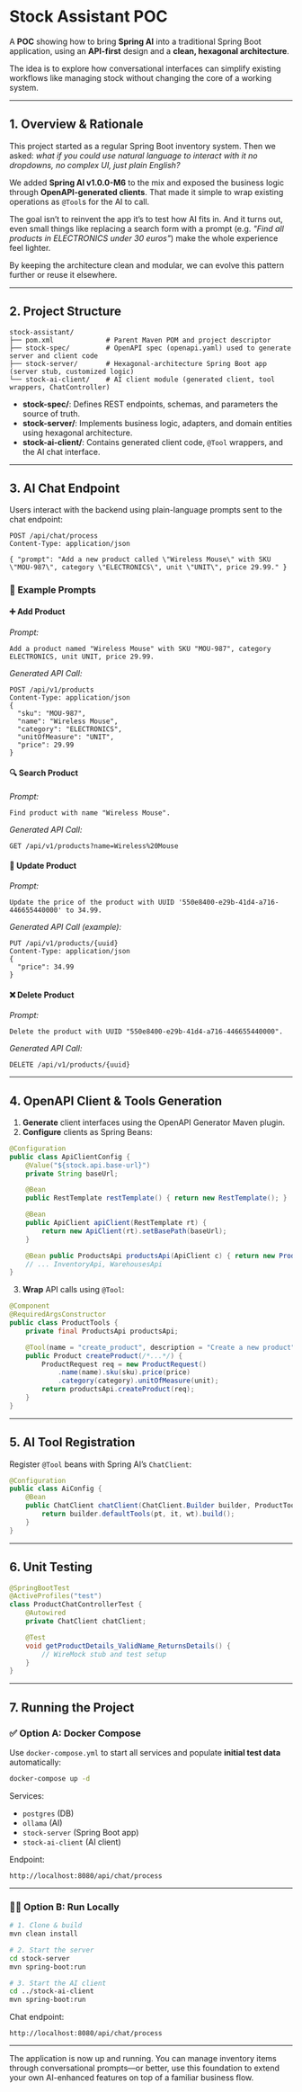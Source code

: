 # Stock Assistant POC

A **POC** showing how to bring **Spring AI** into a traditional Spring Boot application, using an **API-first** design and a **clean, hexagonal architecture**.

The idea is to explore how conversational interfaces can simplify existing workflows like managing stock without changing the core of a working system.

---

## 1. Overview & Rationale

This project started as a regular Spring Boot inventory system. Then we asked: *what if you could use natural language to interact with it no dropdowns, no complex UI, just plain English?*

We added **Spring AI v1.0.0-M6** to the mix and exposed the business logic through **OpenAPI-generated clients**. That made it simple to wrap existing operations as `@Tool`s for the AI to call.

The goal isn’t to reinvent the app it’s to test how AI fits in. And it turns out, even small things like replacing a search form with a prompt (e.g. *"Find all products in ELECTRONICS under 30 euros"*) make the whole experience feel lighter.

By keeping the architecture clean and modular, we can evolve this pattern further or reuse it elsewhere.

---

## 2. Project Structure

```
stock-assistant/
├── pom.xml             # Parent Maven POM and project descriptor
├── stock-spec/         # OpenAPI spec (openapi.yaml) used to generate server and client code
├── stock-server/       # Hexagonal-architecture Spring Boot app (server stub, customized logic)
└── stock-ai-client/    # AI client module (generated client, tool wrappers, ChatController)
```

* **stock-spec/**: Defines REST endpoints, schemas, and parameters the source of truth.
* **stock-server/**: Implements business logic, adapters, and domain entities using hexagonal architecture.
* **stock-ai-client/**: Contains generated client code, `@Tool` wrappers, and the AI chat interface.

---

## 3. AI Chat Endpoint

Users interact with the backend using plain-language prompts sent to the chat endpoint:

```http
POST /api/chat/process
Content-Type: application/json

{ "prompt": "Add a new product called \"Wireless Mouse\" with SKU \"MOU-987\", category \"ELECTRONICS\", unit \"UNIT\", price 29.99." }
```

### 💬 Example Prompts

#### ➕ Add Product

*Prompt:*

```text
Add a product named "Wireless Mouse" with SKU "MOU-987", category ELECTRONICS, unit UNIT, price 29.99.
```

*Generated API Call:*

```http
POST /api/v1/products
Content-Type: application/json
{
  "sku": "MOU-987",
  "name": "Wireless Mouse",
  "category": "ELECTRONICS",
  "unitOfMeasure": "UNIT",
  "price": 29.99
}
```

#### 🔍 Search Product

*Prompt:*

```text
Find product with name "Wireless Mouse".
```

*Generated API Call:*

```http
GET /api/v1/products?name=Wireless%20Mouse
```

#### 📝 Update Product

*Prompt:*

```text
Update the price of the product with UUID '550e8400-e29b-41d4-a716-446655440000' to 34.99.
```

*Generated API Call (example):*

```http
PUT /api/v1/products/{uuid}
Content-Type: application/json
{
  "price": 34.99
}
```

#### ❌ Delete Product

*Prompt:*

```text
Delete the product with UUID "550e8400-e29b-41d4-a716-446655440000".
```

*Generated API Call:*

```http
DELETE /api/v1/products/{uuid}
```

---

## 4. OpenAPI Client & Tools Generation

1. **Generate** client interfaces using the OpenAPI Generator Maven plugin.
2. **Configure** clients as Spring Beans:

```java
@Configuration
public class ApiClientConfig {
    @Value("${stock.api.base-url}")
    private String baseUrl;

    @Bean
    public RestTemplate restTemplate() { return new RestTemplate(); }

    @Bean
    public ApiClient apiClient(RestTemplate rt) {
        return new ApiClient(rt).setBasePath(baseUrl);
    }

    @Bean public ProductsApi productsApi(ApiClient c) { return new ProductsApi(c); }
    // ... InventoryApi, WarehousesApi
}
```

3. **Wrap** API calls using `@Tool`:

```java
@Component
@RequiredArgsConstructor
public class ProductTools {
    private final ProductsApi productsApi;

    @Tool(name = "create_product", description = "Create a new product")
    public Product createProduct(/*...*/) {
        ProductRequest req = new ProductRequest()
            .name(name).sku(sku).price(price)
            .category(category).unitOfMeasure(unit);
        return productsApi.createProduct(req);
    }
}
```

---

## 5. AI Tool Registration

Register `@Tool` beans with Spring AI’s `ChatClient`:

```java
@Configuration
public class AiConfig {
    @Bean
    public ChatClient chatClient(ChatClient.Builder builder, ProductTools pt, InventoryTools it, WarehousesTools wt) {
        return builder.defaultTools(pt, it, wt).build();
    }
}
```

---

## 6. Unit Testing

```java
@SpringBootTest
@ActiveProfiles("test")
class ProductChatControllerTest {
    @Autowired
    private ChatClient chatClient;

    @Test
    void getProductDetails_ValidName_ReturnsDetails() {
        // WireMock stub and test setup
    }
}
```

---

## 7. Running the Project

### ✅ Option A: Docker Compose

Use `docker-compose.yml` to start all services and populate **initial test data** automatically:

```bash
docker-compose up -d
```

Services:

* `postgres` (DB)
* `ollama` (AI)
* `stock-server` (Spring Boot app)
* `stock-ai-client` (AI client)

Endpoint:

```
http://localhost:8080/api/chat/process
```

---

### 🧑‍💻 Option B: Run Locally

```bash
# 1. Clone & build
mvn clean install

# 2. Start the server
cd stock-server
mvn spring-boot:run

# 3. Start the AI client
cd ../stock-ai-client
mvn spring-boot:run
```

Chat endpoint:

```
http://localhost:8080/api/chat/process
```

---

The application is now up and running. You can manage inventory items through conversational prompts—or better, use this foundation to extend your own AI-enhanced features on top of a familiar business flow.
